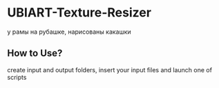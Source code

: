 # UBIART-Texture-Resizer
у рамы на рубашке, нарисованы какашки
## How to Use?
create input and output folders, insert your input files and launch one of scripts

